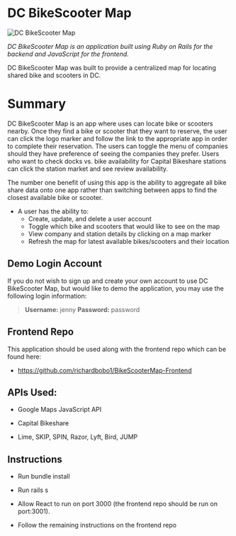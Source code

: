 
# DC BikeScooter Map

![DC BikeScooter Map](/src/assets/preview-screenshot.png)

*DC BikeScooter Map is an application built using Ruby on Rails for the backend and JavaScript for the frontend.*

DC BikeScooter Map was built to provide a centralized map for locating shared bike and scooters in DC. 

# Summary 

DC BikeScooter Map is an app where uses can locate bike or scooters nearby. Once they find a bike or scooter that they want to reserve, the user can click the logo marker and follow the link to the appropriate app in order to complete their reservation. The users can toggle the menu of companies should they have preference of seeing the companies they prefer. Users who want to check docks vs. bike availability for Capital Bikeshare stations can click the station market and see review availability. 

The number one benefit of using this app is the ability to aggregate all bike share data onto one app rather than switching between apps to find the closest available bike or scooter. 

* A user has the ability to:
     * Create, update, and delete a user account
     * Toggle which bike and scooters that would like to see on the map
     * View company and station details by clicking on a map marker
     * Refresh the map for latest available bikes/scooters and their location 
     

## Demo Login Account

If you do not wish to sign up and create your own account to use DC BikeScooter Map, but would like to demo
the application, you may use the following login information:

> **Username:** jenny
> **Password:** password

## Frontend Repo

This application should be used along with the frontend repo which can be found here: 
* https://github.com/richardbobo1/BikeScooterMap-Frontend


## APIs Used:

* Google Maps JavaScript API

* Capital Bikeshare

* Lime, SKIP, SPIN, Razor, Lyft, Bird, JUMP




## Instructions

* Run bundle install 

* Run rails s 

* Allow React to run on port 3000 (the frontend repo should be run on port:3001).

* Follow the remaining instructions on the frontend repo

